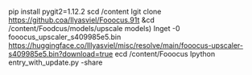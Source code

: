 pip install pygit2=1.12.2
scd /content
Igit clone https://github.coa/Ilyasviel/Fooocus.91t
&cd /content/Foodcus/models/upscale models)
Inget -0 fooocus_upscaler_s409985e5.bin https://huggingface.co/lllyasviel/misc/resolve/main/fooocus-upscaler-s409985e5.bin?download=true
ecd /content/Fooocus
Ipython entry_with_update.py -share
